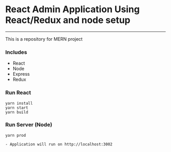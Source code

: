 # React Admin Application Using React/Redux and node setup
---
This is a repository for MERN project
### Includes
- React
- Node
- Express
- Redux
### Run React
```
yarn install
yarn start
yarn build
```

### Run Server (Node)
```
yarn prod
```

```
- Application will run on http://localhost:3002